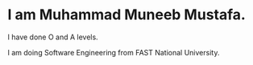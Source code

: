 # I am Muhammad Muneeb Mustafa.

I have done O and A levels.

I am doing Software Engineering from FAST National University.
